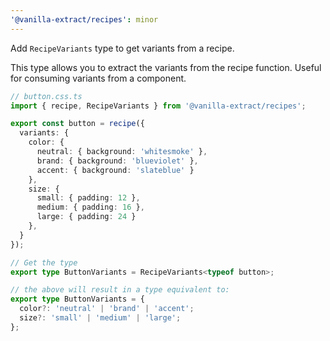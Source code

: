 ```yaml
---
'@vanilla-extract/recipes': minor
---
```


Add `RecipeVariants` type to get variants from a recipe.

This type allows you to extract the variants from the recipe function. Useful for consuming variants from a component.

```ts
// button.css.ts
import { recipe, RecipeVariants } from '@vanilla-extract/recipes';

export const button = recipe({
  variants: {
    color: {
      neutral: { background: 'whitesmoke' },
      brand: { background: 'blueviolet' },
      accent: { background: 'slateblue' }
    },
    size: {
      small: { padding: 12 },
      medium: { padding: 16 },
      large: { padding: 24 }
    },
  }
});

// Get the type 
export type ButtonVariants = RecipeVariants<typeof button>;

// the above will result in a type equivalent to:
export type ButtonVariants = {
  color?: 'neutral' | 'brand' | 'accent';
  size?: 'small' | 'medium' | 'large';
};
```
